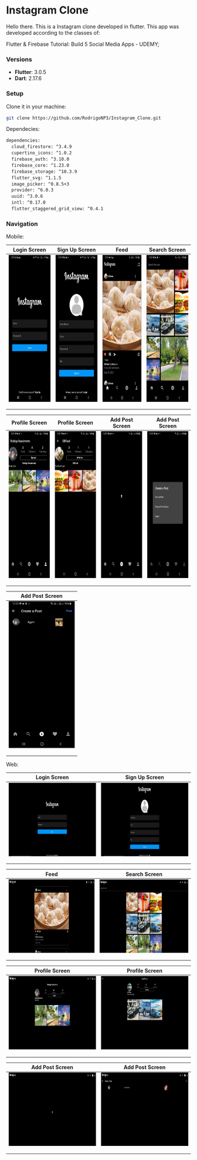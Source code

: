 # Instagram Clone

Hello there.
This is a Instagram clone developed in flutter.
This app was developed according to the classes of:

Flutter & Firebase Tutorial: Build 5 Social Media Apps - UDEMY;

### Versions

- **Flutter**: 3.0.5
- **Dart**: 2.17.6

### Setup

Clone it in your machine:
```bash
git clone https://github.com/RodrigoNP3/Instagram_Clone.git
```

Dependecies:

```bash
dependencies:
  cloud_firestore: ^3.4.9
  cupertino_icons: ^1.0.2
  firebase_auth: ^3.10.0
  firebase_core: ^1.23.0
  firebase_storage: ^10.3.9
  flutter_svg: ^1.1.5
  image_picker: ^0.8.5+3
  provider: ^6.0.3
  uuid: ^3.0.6
  intl: ^0.17.0
  flutter_staggered_grid_view: ^0.4.1
```

### Navigation

Mobile:

<table>
<thead>
<tr>
<th align="center">Login Screen</th>
<th align="center">Sign Up Screen</th>
<th align="center">Feed</th>
<th align="center">Search Screen</th>


</tr>
</thead>
<tbody>
<tr>
  
<td align="center">
  <a target="_blank" rel="" href="images/Login_screen.jpg">
        <img src="images/Login_screen.jpg" alt="Css Logo" with="200" height="400"/>

  </a></td>
  
<td align="center">
  <a target="_blank" rel="" href="images/Signup_screen.jpg">
        <img src="images/Signup_screen.jpg" alt="Css Logo" with="200" height="400"/>

  </a></td>
  
 <td align="center">
  <a target="_blank" rel="" href="images/feed_screen.jpg">
        <img src="images/feed_screen.jpg" alt="Css Logo" with="200" height="400"/>

  </a></td>
  
<td align="center">
  <a target="_blank" rel="" href="images/search_screen.jpg">
        <img src="images/search_screen.jpg" alt="Css Logo" with="200" height="400"/>

  </a></td> 
  

  
<table>
<thead>
<tr>
<th align="center">Profile Screen</th>
<th align="center">Profile Screen</th>
<th align="center">Add Post Screen</th>
<th align="center">Add Post Screen</th>


</tr>
</thead>
<tbody>
<tr>
  
<td align="center">
  <a target="_blank" rel="" href="images/profile_screen.jpg">
        <img src="images/profile_screen.jpg" alt="Css Logo" with="200" height="400"/>

  </a></td>
  
<td align="center">
  <a target="_blank" rel="" href="images/profile_screen_02.jpg">
        <img src="images/profile_screen_02.jpg" alt="Css Logo" with="200" height="400"/>

  </a></td>
  
 <td align="center">
  <a target="_blank" rel="" href="images/add_post_screen.jpg">
        <img src="images/add_post_screen.jpg" alt="Css Logo" with="200" height="400"/>

  </a></td>
  
<td align="center">
  <a target="_blank" rel="" href="images/add_post_screen_02.jpg">
        <img src="images/add_post_screen_02.jpg" alt="Css Logo" with="200" height="400"/>

  </a></td> 
  

<table>
<thead>
<tr>
<th align="center">Add Post Screen</th>



</tr>
</thead>
<tbody>
<tr>


<td align="center">
  <a target="_blank" rel="" href="images/add_post_screen03.jpg">
        <img src="images/add_post_screen03.jpg" alt="Css Logo" with="200" height="400"/>

  </a></td> 

  



<table>
<thead>
<tr>
<th align="center">Login Screen</th>
<th align="center">Sign Up Screen</th>

Web:

</tr>
</thead>
<tbody>
<tr>
  
<td align="center">
  <a target="_blank" rel="" href="images/web/login_screen.png">
        <img src="images/web/login_screen.png" alt="Css Logo" with="400" height="200"/>

  </a></td>
  
<td align="center">
  <a target="_blank" rel="" href="images/web/signup_screen.png">
        <img src="images/web/signup_screen.png" alt="Css Logo" with="400" height="200"/>

  </a></td>

  
  
  
<table>
<thead>
<tr>
<th align="center">Feed</th>
<th align="center">Search Screen</th>


</tr>
</thead>
<tbody>
<tr>
  
<td align="center">
  <a target="_blank" rel="" href="images/web/feed_screen.png">
        <img src="images/web/feed_screen.png" alt="Css Logo" with="400" height="200"/>

  </a></td>
  
<td align="center">
  <a target="_blank" rel="" href="images/web/search_screen.png">
        <img src="images/web/search_screen.png" alt="Css Logo" with="400" height="200"/>

  </a></td>



  
<table>
<thead>
<tr>
<th align="center">Profile Screen</th>
<th align="center">Profile Screen</th>
<!-- <th align="center">Add Post Screen</th>
<th align="center">Add Post Screen</th> -->


</tr>
</thead>
<tbody>
<tr>
  
<td align="center">
  <a target="_blank" rel="" href="images/web/profile_screen.png">
        <img src="images/web/profile_screen.png" alt="Css Logo" with="400" height="200"/>

  </a></td>
  
<td align="center">
  <a target="_blank" rel="" href="images/web/profile_screen_02.png">
        <img src="images/web/profile_screen_02.png" alt="Css Logo" with="400" height="200"/>

  </a></td>


<table>
<thead>
<tr>
<!-- <th align="center">Profile Screen</th>
<th align="center">Profile Screen</th> -->
<th align="center">Add Post Screen</th>
<th align="center">Add Post Screen</th>


</tr>
</thead>
<tbody>
<tr>
  
<td align="center">
  <a target="_blank" rel="" href="images/web/add_post_screen_02.png">
        <img src="images/web/add_post_screen_02.png" alt="Css Logo" with="400" height="200"/>

  </a></td>
  
<td align="center">
  <a target="_blank" rel="" href="images/web/add_post_screen.png">
        <img src="images/web/add_post_screen.png" alt="Css Logo" with="400" height="200"/>

  </a></td>